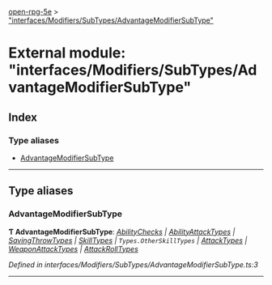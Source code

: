 [open-rpg-5e](../README.md) > ["interfaces/Modifiers/SubTypes/AdvantageModifierSubType"](../modules/_interfaces_modifiers_subtypes_advantagemodifiersubtype_.md)

# External module: "interfaces/Modifiers/SubTypes/AdvantageModifierSubType"

## Index

### Type aliases

* [AdvantageModifierSubType](_interfaces_modifiers_subtypes_advantagemodifiersubtype_.md#advantagemodifiersubtype)

---

## Type aliases

<a id="advantagemodifiersubtype"></a>

###  AdvantageModifierSubType

**Ƭ AdvantageModifierSubType**: *[AbilityChecks](../enums/_interfaces_modifiers_types_abilitychecks_.abilitychecks.md) | [AbilityAttackTypes](../enums/_interfaces_modifiers_types_abilityattacktypes_.abilityattacktypes.md) | [SavingThrowTypes](../enums/_interfaces_modifiers_types_savingthrowtypes_.savingthrowtypes.md) | [SkillTypes](../enums/_interfaces_modifiers_types_skilltypes_.skilltypes.md) | `Types.OtherSkillTypes` | [AttackTypes](../enums/_interfaces_modifiers_types_attacktypes_.attacktypes.md) | [WeaponAttackTypes](../enums/_interfaces_modifiers_types_weaponattacktypes_.weaponattacktypes.md) | [AttackRollTypes](../enums/_interfaces_modifiers_types_attackrolltypes_.attackrolltypes.md)*

*Defined in interfaces/Modifiers/SubTypes/AdvantageModifierSubType.ts:3*

___


